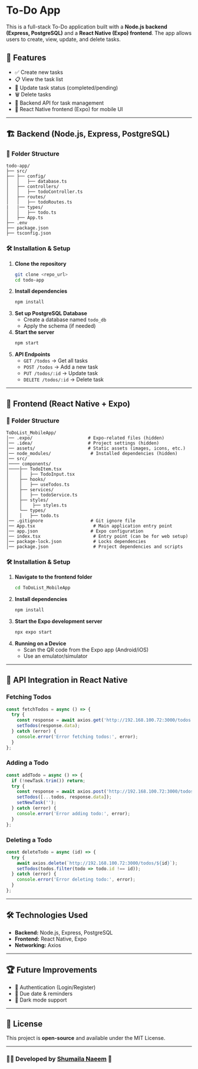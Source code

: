 # To-Do App

This is a full-stack To-Do application built with a **Node.js backend (Express, PostgreSQL)** and a **React Native (Expo) frontend**. The app allows users to create, view, update, and delete tasks.

## 🚀 Features

- ✅ Create new tasks
- 📋 View the task list
- 🔄 Update task status (completed/pending)
- 🗑️ Delete tasks
- 🔌 Backend API for task management
- 📱 React Native frontend (Expo) for mobile UI

---

## 🏗️ Backend (Node.js, Express, PostgreSQL)

### 📂 Folder Structure

```
todo-app/
├── src/
├── ├── config/
│   │   ├── database.ts
│   ├── controllers/
│   │   ├── todoController.ts
│   ├── routes/
│   │   ├── todoRoutes.ts
|   |── types/
│   │   ├── todo.ts
│   ├── App.ts
├── .env
├── package.json
├── tsconfig.json
```

### 🛠️ Installation & Setup

1. **Clone the repository**
   ```sh
   git clone <repo_url>
   cd todo-app
   ```
2. **Install dependencies**
   ```sh
   npm install
   ```
3. **Set up PostgreSQL Database**
   - Create a database named `todo_db`
   - Apply the schema (if needed)
4. **Start the server**
   ```sh
   npm start
   ```
5. **API Endpoints**
   - `GET /todos` → Get all tasks
   - `POST /todos` → Add a new task
   - `PUT /todos/:id` → Update task
   - `DELETE /todos/:id` → Delete task

---

## 📱 Frontend (React Native + Expo)

### 📂 Folder Structure

```
ToDoList_MobileApp/
│── .expo/                     # Expo-related files (hidden)
│── .idea/                     # Project settings (hidden)
│── assets/                    # Static assets (images, icons, etc.)
│── node_modules/               # Installed dependencies (hidden)
│── src/
│──── components/
│────├── TodoItem.tsx
│    │   ├── TodoInput.tsx
│    ├── hooks/
│    │   ├── useTodos.ts
│    ├── services/
│    │   ├── todoService.ts
│    ├── styles/
│    │    ├── styles.ts
│    └── types/
│    │   ├── todo.ts
│── .gitignore                  # Git ignore file
│── App.tsx                      # Main application entry point
│── app.json                    # Expo configuration
│── index.tsx                    # Entry point (can be for web setup)
│── package-lock.json            # Locks dependencies
│── package.json                 # Project dependencies and scripts

```

### 🛠️ Installation & Setup

1. **Navigate to the frontend folder**
   ```sh
   cd ToDoList_MobileApp
   ```
2. **Install dependencies**
   ```sh
   npm install
   ```
3. **Start the Expo development server**
   ```sh
   npx expo start
   ```
4. **Running on a Device**
   - Scan the QR code from the Expo app (Android/iOS)
   - Use an emulator/simulator

---

## 🔗 API Integration in React Native

### **Fetching Todos**

```js
const fetchTodos = async () => {
  try {
    const response = await axios.get('http://192.168.100.72:3000/todos');
    setTodos(response.data);
  } catch (error) {
    console.error('Error fetching todos:', error);
  }
};
```

### **Adding a Todo**

```js
const addTodo = async () => {
  if (!newTask.trim()) return;
  try {
    const response = await axios.post('http://192.168.100.72:3000/todos', { task: newTask, completed: false });
    setTodos([...todos, response.data]);
    setNewTask('');
  } catch (error) {
    console.error('Error adding todo:', error);
  }
};
```

### **Deleting a Todo**

```js
const deleteTodo = async (id) => {
  try {
    await axios.delete(`http://192.168.100.72:3000/todos/${id}`);
    setTodos(todos.filter(todo => todo.id !== id));
  } catch (error) {
    console.error('Error deleting todo:', error);
  }
};
```

---

## 🛠️ Technologies Used

- **Backend:** Node.js, Express, PostgreSQL
- **Frontend:** React Native, Expo
- **Networking:** Axios

---

## 🏆 Future Improvements

- 🔐 Authentication (Login/Register)
- 📅 Due date & reminders
- 🌙 Dark mode support

---

## 📝 License

This project is **open-source** and available under the MIT License.

---

### 👨‍💻 Developed by [Shumaila Naeem](https://github.com/shumailanaeem) 🚀

